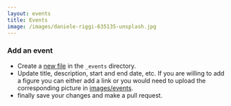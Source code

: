 ```yaml
---
layout: events
title: Events
image: /images/daniele-riggi-635135-unsplash.jpg
---
```


### Add an event

- Create a [new file](https://github.com/NordicESMhub/nordicesmhub.github.io/new/master/_events) in the `_events` directory.
- Update title, description, start and end date, etc. If you are willing to add a figure you can either add a link or you would need to upload the corresponding picture in [images/events](https://github.com/NordicESMhub/nordicesmhub.github.io/upload/master/images/events).
- finally save your changes and make a pull request.
